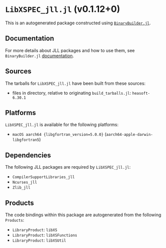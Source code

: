 # `LibXSPEC_jll.jl` (v0.1.12+0)

This is an autogenerated package constructed using [`BinaryBuilder.jl`](https://github.com/JuliaPackaging/BinaryBuilder.jl).

## Documentation

For more details about JLL packages and how to use them, see `BinaryBuilder.jl` [documentation](https://docs.binarybuilder.org/stable/jll/).

## Sources

The tarballs for `LibXSPEC_jll.jl` have been built from these sources:

* files in directory, relative to originating `build_tarballs.jl`: `heasoft-6.30.1`

## Platforms

`LibXSPEC_jll.jl` is available for the following platforms:

* `macOS aarch64 {libgfortran_version=5.0.0}` (`aarch64-apple-darwin-libgfortran5`)

## Dependencies

The following JLL packages are required by `LibXSPEC_jll.jl`:

* `CompilerSupportLibraries_jll`
* `Ncurses_jll`
* `Zlib_jll`

## Products

The code bindings within this package are autogenerated from the following `Products`:

* `LibraryProduct`: `libXS`
* `LibraryProduct`: `libXSFunctions`
* `LibraryProduct`: `libXSUtil`
